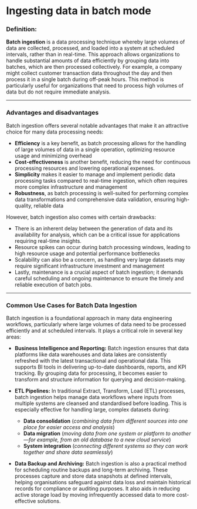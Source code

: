 # Ingesting data in batch mode

### Definition:
**Batch ingestion** is a data processing technique whereby large volumes of data are collected, processed, and loaded into a system at scheduled intervals, rather than in real-time. This approach allows organizations to handle substantial amounts of data efficiently by grouping data into batches, which are then processed collectively. For example, a company might collect customer transaction data throughout the day and then process it in a single batch during off-peak hours. This method is particularly useful for organizations that need to process high volumes of data but do not require immediate analysis.

----

### Advantages and disadvantages
Batch ingestion offers several notable advantages that make it an attractive choice for many data processing needs:

- **Efficiency** is a key benefit, as batch processing allows for the handling of large volumes of data in a single operation, optimizing resource usage and minimizing overhead
- **Cost-effectiveness** is another benefit, reducing the need for continuous processing resources and lowering operational expenses.
- **Simplicity** makes it easier to manage and implement periodic data processing tasks compared to real-time ingestion, which often requires more complex infrastructure and management
- **Robustness**, as batch processing is well-suited for performing complex data transformations and comprehensive data validation, ensuring high-quality, reliable data

However, batch ingestion also comes with certain drawbacks:

- There is an inherent delay between the generation of data and its availability for analysis, which can be a critical issue for applications requiring real-time insights.
- Resource spikes can occur during batch processing windows, leading to high resource usage and potential performance bottlenecks
- Scalability can also be a concern, as handling very large datasets may require significant infrastructure investment and management
- Lastly, maintenance is a crucial aspect of batch ingestion; it demands careful scheduling and ongoing maintenance to ensure the timely and reliable execution of batch jobs.
----

### Common Use Cases for Batch Data Ingestion
Batch ingestion is a foundational approach in many data engineering workflows, particularly where large volumes of data need to be processed efficiently and at scheduled intervals. It plays a critical role in several key areas:

- **Business Intelligence and Reporting:**
Batch ingestion ensures that data platforms like data warehouses and data lakes are consistently refreshed with the latest transactional and operational data. This supports BI tools in delivering up-to-date dashboards, reports, and KPI tracking. By grouping data for processing, it becomes easier to transform and structure information for querying and decision-making.

- **ETL Pipelines:**
In traditional Extract, Transform, Load (ETL) processes, batch ingestion helps manage data workflows where inputs from multiple systems are cleansed and standardised before loading. This is especially effective for handling large, complex datasets during:
  - **Data consolidation** (*combining data from different sources into one place for easier access and analysis*)
  - **Data migration** (*moving data from one system or platform to another—for example, from an old database to a new cloud service*)
  - **System integration** (*connecting different systems so they can work together and share data seamlessly*)

- **Data Backup and Archiving:**
Batch ingestion is also a practical method for scheduling routine backups and long-term archiving. These processes capture and store data snapshots at defined intervals, helping organisations safeguard against data loss and maintain historical records for compliance or auditing purposes. It also aids in reducing active storage load by moving infrequently accessed data to more cost-effective solutions.
